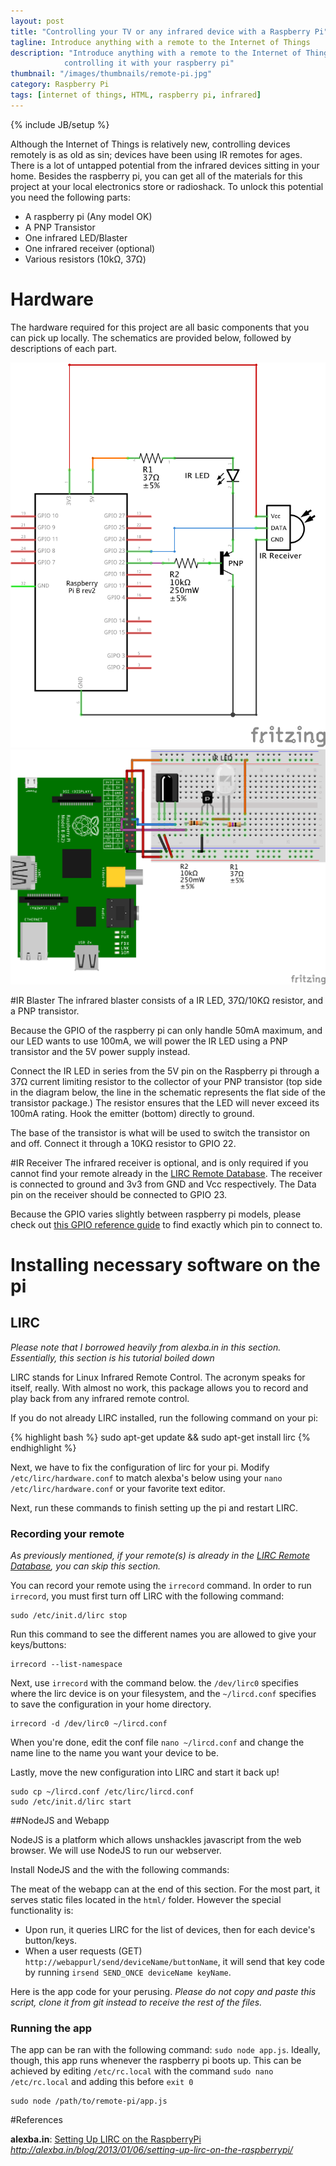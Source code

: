 ```yaml
---
layout: post
title: "Controlling your TV or any infrared device with a Raspberry Pi"
tagline: Introduce anything with a remote to the Internet of Things
description: "Introduce anything with a remote to the Internet of Things by
            controlling it with your raspberry pi"
thumbnail: "/images/thumbnails/remote-pi.jpg"
category: Raspberry Pi
tags: [internet of things, HTML, raspberry pi, infrared]
---
```

{% include JB/setup %}

Although the Internet of Things is relatively new, controlling devices remotely is as old as sin; devices have been using IR remotes for ages. There is a lot of untapped potential from the infrared devices sitting in your home. Besides the raspberry pi, you can get all of the materials for this project at your local electronics store or radioshack. To unlock this potential you need the following parts:

* A raspberry pi (Any model OK)
* A PNP Transistor
* One infrared LED/Blaster
* One infrared receiver (optional)
* Various resistors (10kΩ, 37Ω)

# Hardware

The hardware required for this project are all basic components that you can pick up locally. The schematics are provided below, followed by descriptions of each part.

![Raspberry Pi Receiver/Transmitter Schematic](/images/remote-pi/schem.png)
![Breadboard example](/images/remote-pi/bb.png)


#IR Blaster
The infrared blaster consists of a IR LED, 37Ω/10KΩ resistor, and a PNP transistor. 

Because the GPIO of the raspberry pi can only handle 50mA maximum, and our LED wants to use 100mA, we will power the IR LED using a PNP transistor and the 5V power supply instead. 

Connect the IR LED in series from the 5V pin on the Raspberry pi through a 37Ω current limiting resistor to the collector of your PNP transistor (top side in the diagram below, the line in the schematic represents the flat side of the transistor package.) The resistor ensures that the LED will never exceed its 100mA rating. Hook the emitter (bottom) directly to ground.

The base of the transistor is what will be used to switch the transistor on and off. Connect it through a 10KΩ resistor to GPIO 22.  

#IR Receiver
The infrared receiver is optional, and is only required if you cannot find your remote already in the [LIRC Remote Database](http://lirc.sourceforge.net/remotes/). The receiver is connected to ground and 3v3 from GND and Vcc respectively. The Data pin on the receiver should be connected to GPIO 23.

Because the GPIO varies slightly between raspberry pi models, please check out [this GPIO reference guide](http://raspi.tv/2014/rpi-gpio-quick-reference-updated-for-raspberry-pi-b) to find exactly which pin to connect to.



# Installing necessary software on the pi

## LIRC

*Please note that I borrowed heavily from alexba.in in this section. Essentially, this section is his tutorial boiled down*

LIRC stands for Linux Infrared Remote Control. The acronym speaks for itself, really. With almost no work, this package allows you to record and play back from any infrared remote control. 

If you do not already LIRC installed, run the following command on your pi:

{% highlight bash %}
    sudo apt-get update && sudo apt-get install lirc
{% endhighlight %}

Next, we have to fix the configuration of lirc for your pi. Modify `/etc/lirc/hardware.conf` to match alexba's below using your `nano /etc/lirc/hardware.conf` or your favorite text editor.

<script src="https://gist.github.com/vartan/984286efea1230664e3a.js"></script>

Next, run these commands to finish setting up the pi and restart LIRC.
<script src="https://gist.github.com/vartan/a4654f526915aadaaf31.js"></script>

### Recording your remote
*As previously mentioned, if your remote(s) is already in the [LIRC Remote Database](http://lirc.sourceforge.net/remotes/), you can skip this section.*

You can record your remote using the `irrecord` command. In order to run `irrecord`, you must first turn off LIRC with the following command:

    sudo /etc/init.d/lirc stop

Run this command to see the different names you are allowed to give your keys/buttons:

    irrecord --list-namespace 

Next, use `irrecord` with the command below. the `/dev/lirc0` specifies where the lirc device is on your filesystem, and the `~/lircd.conf` specifies to save the configuration in your home directory.

    irrecord -d /dev/lirc0 ~/lircd.conf

When you're done, edit the conf file `nano ~/lircd.conf` and change the name line to the name you want your device to be.

Lastly, move the new configuration into LIRC and start it back up!

    sudo cp ~/lircd.conf /etc/lirc/lircd.conf
    sudo /etc/init.d/lirc start



##NodeJS and Webapp

NodeJS is a platform which allows unshackles javascript from the web browser. We will use NodeJS to run our webserver.

Install NodeJS and the with the following commands:
<script src="https://gist.github.com/vartan/6dcdb707d003f19fb727.js"></script>
<script src="https://gist.github.com/vartan/2aeccca2c08c66d861d5.js"></script>

The meat of the webapp can at the end of this section. For the most part, it serves static files located in the `html/` folder. However the special functionality is:

* Upon run, it queries LIRC for the list of devices, then for each device's button/keys. 
* When a user requests (GET) `http://webappurl/send/deviceName/buttonName`, it will send that key code by running `irsend SEND_ONCE deviceName keyName`. 

Here is the app code for your perusing. *Please do not copy and paste this script, clone it from git instead to receive the rest of the files.*
<script src="https://gist.github.com/vartan/fb6fd26006fb6fb87a90.js"></script>


### Running the app
The app can be ran with the following command: `sudo node app.js`. Ideally, though, this app runs whenever the raspberry pi boots up. This can be achieved by editing `/etc/rc.local` with the command `sudo nano /etc/rc.local` and adding this before `exit 0`

    sudo node /path/to/remote-pi/app.js


<style>  .file-data {max-height: 500px;}</style>
#References

**alexba.in**: [Setting Up LIRC on the RaspberryPi](http://alexba.in/blog/2013/01/06/setting-up-lirc-on-the-raspberrypi/) *http://alexba.in/blog/2013/01/06/setting-up-lirc-on-the-raspberrypi/*
